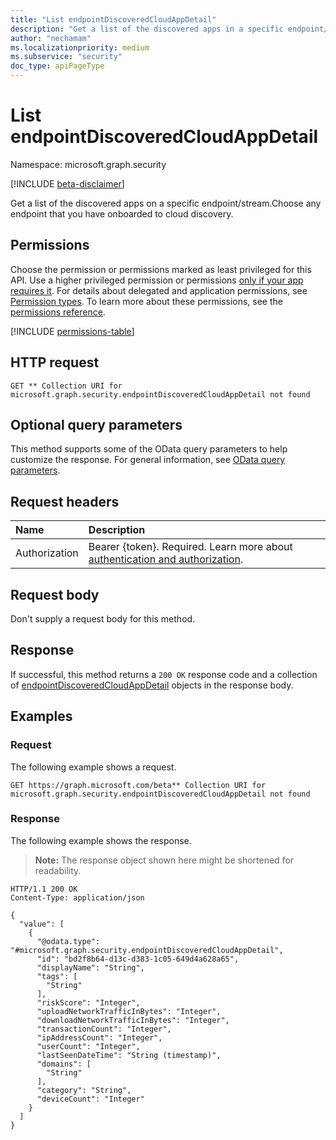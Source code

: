 ```yaml
---
title: "List endpointDiscoveredCloudAppDetail"
description: "Get a list of the discovered apps in a specific endpoint/stream"
author: "nechamam"
ms.localizationpriority: medium
ms.subservice: "security"
doc_type: apiPageType
---
```


# List endpointDiscoveredCloudAppDetail 

Namespace: microsoft.graph.security

[!INCLUDE [beta-disclaimer](../../includes/beta-disclaimer.md)]

Get a list of the discovered apps on a specific endpoint/stream.Choose any endpoint that you have onboarded to cloud discovery.

## Permissions

Choose the permission or permissions marked as least privileged for this API. Use a higher privileged permission or permissions [only if your app requires it](/graph/permissions-overview#best-practices-for-using-microsoft-graph-permissions). For details about delegated and application permissions, see [Permission types](/graph/permissions-overview#permission-types). To learn more about these permissions, see the [permissions reference](/graph/permissions-reference).

<!-- {
  "blockType": "permissions",
  "name": "security-endpointdiscoveredcloudappdetail-list-permissions"
}
-->
[!INCLUDE [permissions-table](../includes/permissions/security-endpointdiscoveredcloudappdetail-list-permissions.md)]

## HTTP request

<!-- {
  "blockType": "ignored"
}
-->
``` http
GET ** Collection URI for microsoft.graph.security.endpointDiscoveredCloudAppDetail not found
```

## Optional query parameters

This method supports some of the OData query parameters to help customize the response. For general information, see [OData query parameters](/graph/query-parameters).

## Request headers

|Name|Description|
|:---|:---|
|Authorization|Bearer {token}. Required. Learn more about [authentication and authorization](/graph/auth/auth-concepts).|

## Request body

Don't supply a request body for this method.

## Response

If successful, this method returns a `200 OK` response code and a collection of [endpointDiscoveredCloudAppDetail](../resources/security-endpointdiscoveredcloudappdetail.md) objects in the response body.

## Examples

### Request

The following example shows a request.
<!-- {
  "blockType": "request",
  "name": "list_endpointdiscoveredcloudappdetail"
}
-->
``` http
GET https://graph.microsoft.com/beta** Collection URI for microsoft.graph.security.endpointDiscoveredCloudAppDetail not found
```


### Response

The following example shows the response.
>**Note:** The response object shown here might be shortened for readability.
<!-- {
  "blockType": "response",
  "truncated": true,
  "@odata.type": "Collection(microsoft.graph.security.endpointDiscoveredCloudAppDetail)"
}
-->
``` http
HTTP/1.1 200 OK
Content-Type: application/json

{
  "value": [
    {
      "@odata.type": "#microsoft.graph.security.endpointDiscoveredCloudAppDetail",
      "id": "bd2f8b64-d13c-d383-1c05-649d4a628a65",
      "displayName": "String",
      "tags": [
        "String"
      ],
      "riskScore": "Integer",
      "uploadNetworkTrafficInBytes": "Integer",
      "downloadNetworkTrafficInBytes": "Integer",
      "transactionCount": "Integer",
      "ipAddressCount": "Integer",
      "userCount": "Integer",
      "lastSeenDateTime": "String (timestamp)",
      "domains": [
        "String"
      ],
      "category": "String",
      "deviceCount": "Integer"
    }
  ]
}
```

